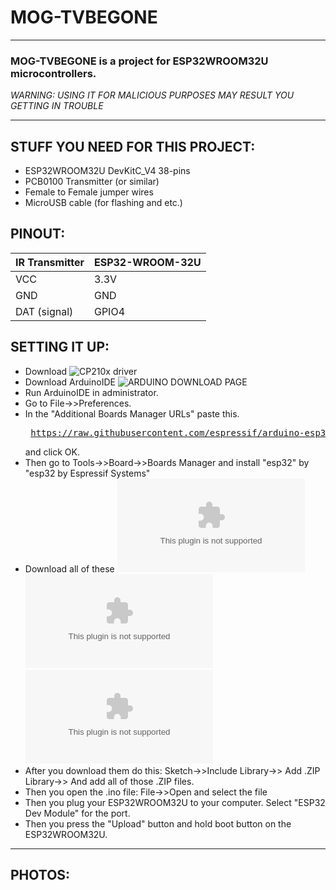 # MOG-TVBEGONE

---

### MOG-TVBEGONE is a project for ESP32WROOM32U microcontrollers.

*WARNING: USING IT FOR MALICIOUS PURPOSES MAY RESULT YOU GETTING IN TROUBLE*

---

## STUFF YOU NEED FOR THIS PROJECT: 
- ESP32WROOM32U DevKitC_V4 38-pins
- PCB0100 Transmitter (or similar)
- Female to Female jumper wires
- MicroUSB cable (for flashing and etc.)

## PINOUT:

IR Transmitter     | ESP32-WROOM-32U
-------------------|-----------------
VCC                | 3.3V
GND                | GND
DAT (signal)       | GPIO4

## SETTING IT UP:
- Download ![CP210x driver](https://www.silabs.com/developer-tools/usb-to-uart-bridge-vcp-drivers)
- Download ArduinoIDE ![ARDUINO DOWNLOAD PAGE](https://www.arduino.cc/en/software/)
- Run ArduinoIDE in administrator.
- Go to File->>Preferences.
- In the "Additional Boards Manager URLs" paste this. <pre> https://raw.githubusercontent.com/espressif/arduino-esp32/gh-pages/package_esp32_index.json </pre> and click OK.
- Then go to Tools->>Board->>Boards Manager and install "esp32" by "esp32 by Espressif Systems"
- Download all of these ![AsyncTCP](https://github.com/me-no-dev/AsyncTCP/archive/refs/heads/master.zip) ![ESPAsyncWebServer](https://github.com/me-no-dev/ESPAsyncWebServer/archive/refs/heads/master.zip) ![ArduinoJson](https://github.com/bblanchon/ArduinoJson/archive/refs/heads/master.zip)
- After you download them do this: Sketch->>Include Library->> Add .ZIP Library->> And add all of those .ZIP files.
- Then you open the .ino file: File->>Open and select the file
- Then you plug your ESP32WROOM32U to your computer. Select "ESP32 Dev Module" for the port.
- Then you press the "Upload" button and hold boot button on the ESP32WROOM32U.

---
## PHOTOS:
